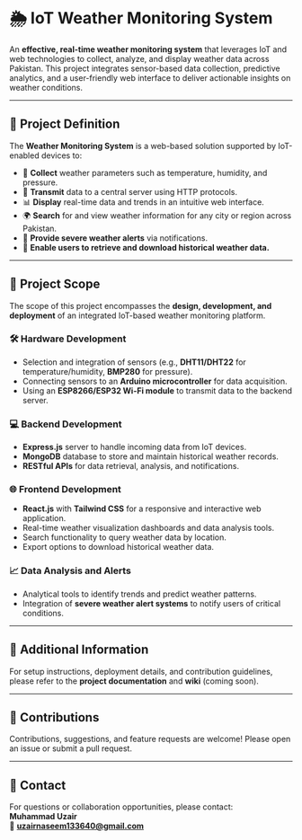 # 🌦️ IoT Weather Monitoring System

An **effective, real-time weather monitoring system** that leverages IoT and web technologies to collect, analyze, and display weather data across Pakistan. This project integrates sensor-based data collection, predictive analytics, and a user-friendly web interface to deliver actionable insights on weather conditions.

---

## 📌 Project Definition

The **Weather Monitoring System** is a web-based solution supported by IoT-enabled devices to:

- 📡 **Collect** weather parameters such as temperature, humidity, and pressure.
- 🔗 **Transmit** data to a central server using HTTP protocols.
- 📊 **Display** real-time data and trends in an intuitive web interface.
- 🌍 **Search** for and view weather information for any city or region across Pakistan.
- 🚨 **Provide severe weather alerts** via notifications.
- 📂 **Enable users to retrieve and download historical weather data.**

---

## 🔭 Project Scope

The scope of this project encompasses the **design, development, and deployment** of an integrated IoT-based weather monitoring platform.

### 🛠️ Hardware Development

- Selection and integration of sensors (e.g., **DHT11/DHT22** for temperature/humidity, **BMP280** for pressure).
- Connecting sensors to an **Arduino microcontroller** for data acquisition.
- Using an **ESP8266/ESP32 Wi-Fi module** to transmit data to the backend server.

### 💻 Backend Development

- **Express.js** server to handle incoming data from IoT devices.
- **MongoDB** database to store and maintain historical weather records.
- **RESTful APIs** for data retrieval, analysis, and notifications.

### 🌐 Frontend Development

- **React.js** with **Tailwind CSS** for a responsive and interactive web application.
- Real-time weather visualization dashboards and data analysis tools.
- Search functionality to query weather data by location.
- Export options to download historical weather data.

### 📈 Data Analysis and Alerts

- Analytical tools to identify trends and predict weather patterns.
- Integration of **severe weather alert systems** to notify users of critical conditions.

---

## 📝 Additional Information

For setup instructions, deployment details, and contribution guidelines, please refer to the **project documentation** and **wiki** (coming soon).

---

## 🤝 Contributions

Contributions, suggestions, and feature requests are welcome! Please open an issue or submit a pull request.

---

## 📧 Contact

For questions or collaboration opportunities, please contact:  
**Muhammad Uzair**  
📧 **uzairnaseem133640@gmail.com**
